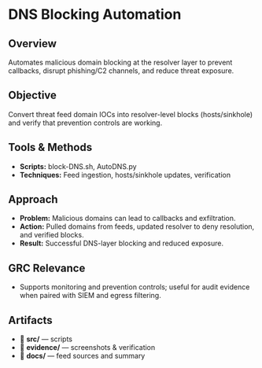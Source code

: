 # DNS Blocking Automation

## Overview
Automates malicious domain blocking at the resolver layer to prevent callbacks, disrupt phishing/C2 channels, and reduce threat exposure.

## Objective
Convert threat feed domain IOCs into resolver-level blocks (hosts/sinkhole) and verify that prevention controls are working.

## Tools & Methods
- **Scripts:** block-DNS.sh, AutoDNS.py
- **Techniques:** Feed ingestion, hosts/sinkhole updates, verification

## Approach
- **Problem:** Malicious domains can lead to callbacks and exfiltration.
- **Action:** Pulled domains from feeds, updated resolver to deny resolution, and verified blocks.
- **Result:** Successful DNS-layer blocking and reduced exposure.

## GRC Relevance
- Supports monitoring and prevention controls; useful for audit evidence when paired with SIEM and egress filtering.

## Artifacts
- 📁 **src/** — scripts
- 📁 **evidence/** — screenshots & verification
- 📁 **docs/** — feed sources and summary


